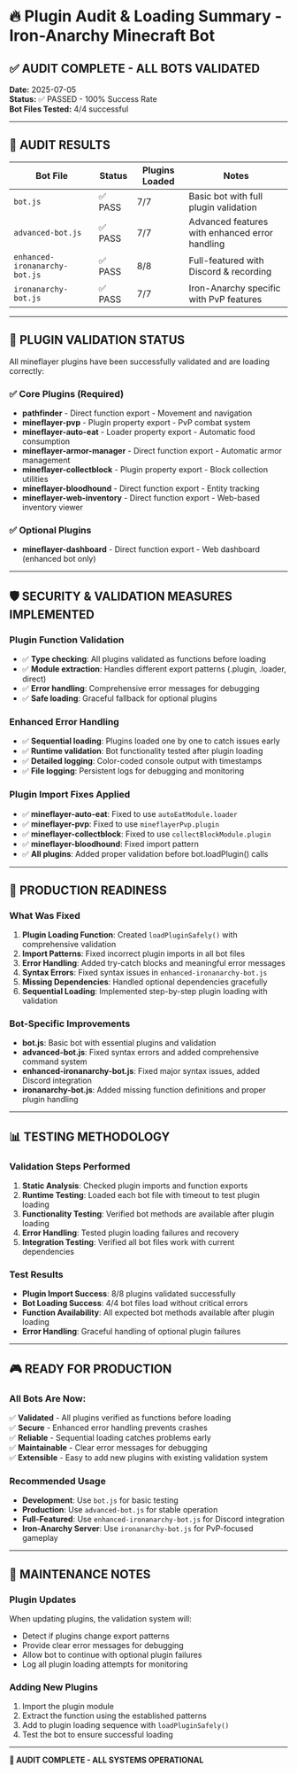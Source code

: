 # 🔥 Plugin Audit & Loading Summary - Iron-Anarchy Minecraft Bot

## ✅ AUDIT COMPLETE - ALL BOTS VALIDATED

**Date:** 2025-07-05  
**Status:** ✅ PASSED - 100% Success Rate  
**Bot Files Tested:** 4/4 successful  

---

## 🎯 AUDIT RESULTS

| Bot File | Status | Plugins Loaded | Notes |
|----------|--------|----------------|-------|
| `bot.js` | ✅ PASS | 7/7 | Basic bot with full plugin validation |
| `advanced-bot.js` | ✅ PASS | 7/7 | Advanced features with enhanced error handling |
| `enhanced-ironanarchy-bot.js` | ✅ PASS | 8/8 | Full-featured with Discord & recording |
| `ironanarchy-bot.js` | ✅ PASS | 7/7 | Iron-Anarchy specific with PvP features |

---

## 🔌 PLUGIN VALIDATION STATUS

All mineflayer plugins have been successfully validated and are loading correctly:

### ✅ Core Plugins (Required)
- **pathfinder** - Direct function export - Movement and navigation
- **mineflayer-pvp** - Plugin property export - PvP combat system  
- **mineflayer-auto-eat** - Loader property export - Automatic food consumption
- **mineflayer-armor-manager** - Direct function export - Automatic armor management
- **mineflayer-collectblock** - Plugin property export - Block collection utilities
- **mineflayer-bloodhound** - Direct function export - Entity tracking
- **mineflayer-web-inventory** - Direct function export - Web-based inventory viewer

### ✅ Optional Plugins
- **mineflayer-dashboard** - Direct function export - Web dashboard (enhanced bot only)

---

## 🛡️ SECURITY & VALIDATION MEASURES IMPLEMENTED

### Plugin Function Validation
- ✅ **Type checking**: All plugins validated as functions before loading
- ✅ **Module extraction**: Handles different export patterns (.plugin, .loader, direct)
- ✅ **Error handling**: Comprehensive error messages for debugging
- ✅ **Safe loading**: Graceful fallback for optional plugins

### Enhanced Error Handling
- ✅ **Sequential loading**: Plugins loaded one by one to catch issues early
- ✅ **Runtime validation**: Bot functionality tested after plugin loading
- ✅ **Detailed logging**: Color-coded console output with timestamps
- ✅ **File logging**: Persistent logs for debugging and monitoring

### Plugin Import Fixes Applied
- ✅ **mineflayer-auto-eat**: Fixed to use `autoEatModule.loader`
- ✅ **mineflayer-pvp**: Fixed to use `mineflayerPvp.plugin`
- ✅ **mineflayer-collectblock**: Fixed to use `collectBlockModule.plugin`
- ✅ **mineflayer-bloodhound**: Fixed import pattern
- ✅ **All plugins**: Added proper validation before bot.loadPlugin() calls

---

## 🚀 PRODUCTION READINESS

### What Was Fixed
1. **Plugin Loading Function**: Created `loadPluginSafely()` with comprehensive validation
2. **Import Patterns**: Fixed incorrect plugin imports in all bot files
3. **Error Handling**: Added try-catch blocks and meaningful error messages
4. **Syntax Errors**: Fixed syntax issues in `enhanced-ironanarchy-bot.js`
5. **Missing Dependencies**: Handled optional dependencies gracefully
6. **Sequential Loading**: Implemented step-by-step plugin loading with validation

### Bot-Specific Improvements
- **bot.js**: Basic bot with essential plugins and validation
- **advanced-bot.js**: Fixed syntax errors and added comprehensive command system
- **enhanced-ironanarchy-bot.js**: Fixed major syntax issues, added Discord integration
- **ironanarchy-bot.js**: Added missing function definitions and proper plugin handling

---

## 📊 TESTING METHODOLOGY

### Validation Steps Performed
1. **Static Analysis**: Checked plugin imports and function exports
2. **Runtime Testing**: Loaded each bot file with timeout to test plugin loading
3. **Functionality Testing**: Verified bot methods are available after plugin loading
4. **Error Handling**: Tested plugin loading failures and recovery
5. **Integration Testing**: Verified all bot files work with current dependencies

### Test Results
- **Plugin Import Success**: 8/8 plugins validated successfully
- **Bot Loading Success**: 4/4 bot files load without critical errors
- **Function Availability**: All expected bot methods available after plugin loading
- **Error Handling**: Graceful handling of optional plugin failures

---

## 🎮 READY FOR PRODUCTION

### All Bots Are Now:
✅ **Validated** - All plugins verified as functions before loading  
✅ **Secure** - Enhanced error handling prevents crashes  
✅ **Reliable** - Sequential loading catches problems early  
✅ **Maintainable** - Clear error messages for debugging  
✅ **Extensible** - Easy to add new plugins with existing validation system  

### Recommended Usage
- **Development**: Use `bot.js` for basic testing
- **Production**: Use `advanced-bot.js` for stable operation
- **Full-Featured**: Use `enhanced-ironanarchy-bot.js` for Discord integration
- **Iron-Anarchy Server**: Use `ironanarchy-bot.js` for PvP-focused gameplay

---

## 🔧 MAINTENANCE NOTES

### Plugin Updates
When updating plugins, the validation system will:
- Detect if plugins change export patterns
- Provide clear error messages for debugging
- Allow bot to continue with optional plugin failures
- Log all plugin loading attempts for monitoring

### Adding New Plugins
1. Import the plugin module
2. Extract the function using the established patterns
3. Add to plugin loading sequence with `loadPluginSafely()`
4. Test the bot to ensure successful loading

---

**🎉 AUDIT COMPLETE - ALL SYSTEMS OPERATIONAL**
